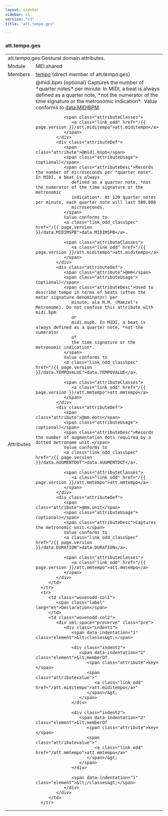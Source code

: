 ```yaml
---
layout: sidebar
sidebar: s1
version: "v3"
title: "att.tempo.ges"

---
```


<div class="classSpec att">
   <h3 id="att.tempo.ges">att.tempo.ges</h3>
   <table class="wovenodd">
      <tr>
         <td colspan="2" class="wovenodd-col2">
            <span class="label">att.tempo.ges</span> Gestural domain attributes.
         </td>
      </tr>
      <tr>
         <td class="wovenodd-col1">
            <span class="label" lang="en">Module</span>
         </td>
         <td class="wovenodd-col2">MEI.shared</td>
      </tr>
      <tr>
         <td class="wovenodd-col1">
            <span class="label" lang="en">Members</span>
         </td>
         <td class="wovenodd-col2">
            <div class="parent">
               <div>
                  <a class="link_odd_elementSpec" href="/{{ page.version }}/tempo">tempo</a> (direct member of att.tempo.ges)
               </div>
            </div>
         </td>
      </tr>
      <tr>
         <td class="wovenodd-col1">
            <span class="label" lang="en">Attributes</span>
         </td>
         <td class="wovenodd-col2">
            <div class="attributeDef">
               <span class="attribute">@midi.bpm</span>
               <span class="attributeUsage">(optional)</span>
               <span class="attributeDesc">Captures the number of *quarter notes* per minute. In MIDI, a beat is always defined
                  as a quarter note, *not the numerator of the time signature or the metronomic
                  indication*.
               </span>
               Value conforms to 
               <a class="link_odd_classSpec" href="/{{ page.version }}/data.MIDIBPM">data.MIDIBPM</a>.
               
               <span class="attributeClasses">
                  <a class="link_odd" href="/{{ page.version }}/att.miditempo">att.miditempo</a>
               </span>
            </div>
            <div class="attributeDef">
               <span class="attribute">@midi.mspb</span>
               <span class="attributeUsage">(optional)</span>
               <span class="attributeDesc">Records the number of microseconds per *quarter note*. In MIDI, a beat is always
                  defined as a quarter note, *not the numerator of the time signature or the metronomic
                  indication*. At 120 quarter notes per minute, each quarter note will last 500,000
                  microseconds.
               </span>
               Value conforms to 
               <a class="link_odd_classSpec" href="/{{ page.version }}/data.MIDIMSPB">data.MIDIMSPB</a>.
               
               <span class="attributeClasses">
                  <a class="link_odd" href="/{{ page.version }}/att.miditempo">att.miditempo</a>
               </span>
            </div>
            <div class="attributeDef">
               <span class="attribute">@mm</span>
               <span class="attributeUsage">(optional)</span>
               <span class="attributeDesc">Used to describe tempo in terms of beats (often the meter signature denominator) per
                  minute, ala M.M. (Maezel's Metronome). Do not confuse this attribute with midi.bpm
                  or
                  midi.mspb. In MIDI, a beat is always defined as a quarter note, *not the numerator
                  of
                  the time signature or the metronomic indication*.
               </span>
               Value conforms to 
               <a class="link_odd_classSpec" href="/{{ page.version }}/data.TEMPOVALUE">data.TEMPOVALUE</a>.
               
               <span class="attributeClasses">
                  <a class="link_odd" href="/{{ page.version }}/att.mmtempo">att.mmtempo</a>
               </span>
            </div>
            <div class="attributeDef">
               <span class="attribute">@mm.dots</span>
               <span class="attributeUsage">(optional)</span>
               <span class="attributeDesc">Records the number of augmentation dots required by a dotted metronome unit.</span>
               Value conforms to 
               <a class="link_odd_classSpec" href="/{{ page.version }}/data.AUGMENTDOT">data.AUGMENTDOT</a>.
               
               <span class="attributeClasses">
                  <a class="link_odd" href="/{{ page.version }}/att.mmtempo">att.mmtempo</a>
               </span>
            </div>
            <div class="attributeDef">
               <span class="attribute">@mm.unit</span>
               <span class="attributeUsage">(optional)</span>
               <span class="attributeDesc">Captures the metronomic unit.</span>
               Value conforms to 
               <a class="link_odd_classSpec" href="/{{ page.version }}/data.DURATION">data.DURATION</a>.
               
               <span class="attributeClasses">
                  <a class="link_odd" href="/{{ page.version }}/att.mmtempo">att.mmtempo</a>
               </span>
            </div>
         </td>
      </tr>
      <tr>
         <td class="wovenodd-col1">
            <span class="label" lang="en">Declaration</span>
         </td>
         <td class="wovenodd-col2">
            <div xml:space="preserve" class="pre">
               <div class="indent1">
                  <span data-indentation="1" class="element">&lt;classes&gt;</span>
                  
                  <div class="indent2">
                     <span data-indentation="2" class="element">&lt;memberOf 
                        <span class="attribute">key=</span>
                        <span class="attributevalue">"
                           <a class="link_odd" href="/att.miditempo">att.miditempo</a>"
                        </span>/&gt;
                     </span>
                  </div>
                  
                  <div class="indent2">
                     <span data-indentation="2" class="element">&lt;memberOf 
                        <span class="attribute">key=</span>
                        <span class="attributevalue">"
                           <a class="link_odd" href="/att.mmtempo">att.mmtempo</a>"
                        </span>/&gt;
                     </span>
                  </div>
                  
                  <span data-indentation="1" class="element">&lt;/classes&gt;</span>
               </div>
            </div>
         </td>
      </tr>
   </table>
</div>